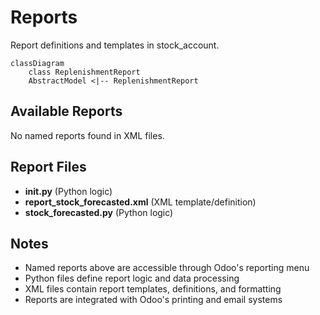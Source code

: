 # Reports

Report definitions and templates in stock_account.

```mermaid
classDiagram
    class ReplenishmentReport
    AbstractModel <|-- ReplenishmentReport
```

## Available Reports

No named reports found in XML files.


## Report Files

- **__init__.py** (Python logic)
- **report_stock_forecasted.xml** (XML template/definition)
- **stock_forecasted.py** (Python logic)

## Notes
- Named reports above are accessible through Odoo's reporting menu
- Python files define report logic and data processing
- XML files contain report templates, definitions, and formatting
- Reports are integrated with Odoo's printing and email systems
